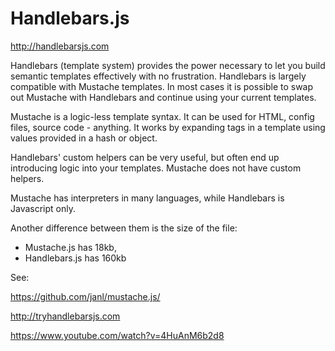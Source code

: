 # Handlebars.js

<http://handlebarsjs.com>

Handlebars (template system) provides the power necessary to let you build semantic templates effectively with no frustration. Handlebars is largely compatible with Mustache templates. In most cases it is possible to swap out Mustache with Handlebars and continue using your current templates.

Mustache is a logic-less template syntax. It can be used for HTML, config files, source code - anything. It works by expanding tags in a template using values provided in a hash or object.

Handlebars' custom helpers can be very useful, but often end up introducing logic into your templates. Mustache does not have custom helpers.

Mustache has interpreters in many languages, while Handlebars is Javascript only.

Another difference between them is the size of the file:

* Mustache.js has 18kb,
* Handlebars.js has 160kb

See:

<https://github.com/janl/mustache.js/>

<http://tryhandlebarsjs.com>

<https://www.youtube.com/watch?v=4HuAnM6b2d8>
